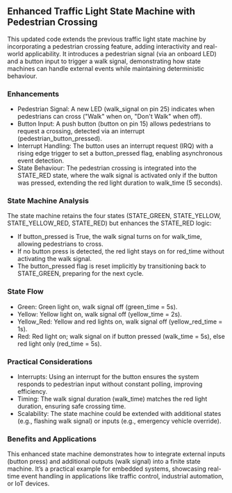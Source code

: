 
## Enhanced Traffic Light State Machine with Pedestrian Crossing

This updated code extends the previous traffic light state machine by incorporating
a pedestrian crossing feature, adding interactivity and real-world applicability.
It introduces a pedestrian signal (via an onboard LED) and a button input to trigger
a walk signal, demonstrating how state machines can handle external events while
maintaining deterministic behaviour.


### Enhancements

- Pedestrian Signal: A new LED (walk_signal on pin 25) indicates when pedestrians can
  cross ("Walk" when on, "Don't Walk" when off).
- Button Input: A push button (button on pin 15) allows pedestrians to request a crossing,
  detected via an interrupt (pedestrian_button_pressed).
- Interrupt Handling: The button uses an interrupt request (IRQ) with a rising edge trigger
  to set a button_pressed flag, enabling asynchronous event detection.
- State Behaviour: The pedestrian crossing is integrated into the STATE_RED state, where
  the walk signal is activated only if the button was pressed, extending the red light
  duration to walk_time (5 seconds).

### State Machine Analysis
The state machine retains the four states (STATE_GREEN, STATE_YELLOW, STATE_YELLOW_RED, STATE_RED)
but enhances the STATE_RED logic:

- If button_pressed is True, the walk signal turns on for walk_time, allowing pedestrians to cross.
- If no button press is detected, the red light stays on for red_time without activating the walk signal.
- The button_pressed flag is reset implicitly by transitioning back to STATE_GREEN, preparing for the next cycle.


### State Flow

- Green: Green light on, walk signal off (green_time = 5s).
- Yellow: Yellow light on, walk signal off (yellow_time = 2s).
- Yellow_Red: Yellow and red lights on, walk signal off (yellow_red_time = 1s).
- Red: Red light on; walk signal on if button pressed (walk_time = 5s),
  else red light only (red_time = 5s).

### Practical Considerations

* Interrupts: Using an interrupt for the button ensures the system responds to pedestrian
  input without constant polling, improving efficiency.
* Timing: The walk signal duration (walk_time) matches the red light duration, ensuring
  safe crossing time.
* Scalability: The state machine could be extended with additional states (e.g., flashing
  walk signal) or inputs (e.g., emergency vehicle override).

### Benefits and Applications

This enhanced state machine demonstrates how to integrate external inputs (button press)
and additional outputs (walk signal) into a finite state machine. It’s a practical example
for embedded systems, showcasing real-time event handling in applications like traffic
control, industrial automation, or IoT devices.

